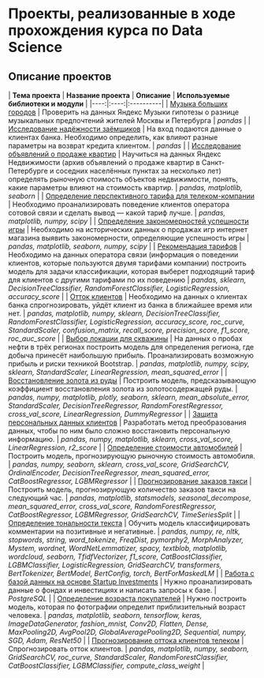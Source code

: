 # Проекты, реализованные в ходе прохождения курса по Data Science
 
 
## Описание проектов

| **Тема проекта** | **Название проекта** | **Описание** | **Используемые библиотеки и модули** |
|----:|:----:|:----------|
| [Музыка больших городов](https://github.com/Asya02/Projects_yandex/tree/main/project1_basic_python) | Проверить на данных Яндекс Музыки гипотезы о разнице музыкальных предпочтений жителей Москвы и Петербурга | *pandas* |
|  [Исследование надёжности заёмщиков](https://github.com/Asya02/Projects_yandex/tree/main/project2_data_preprocessing) | На вход подаются данные о клиентах банка. Необходимо определить, как влияют разные параметры на возврат кредита клиентом. | *pandas*  |
| [Исследование объявлений о продаже квартир](https://github.com/Asya02/Projects_yandex/tree/main/project3_research_data_analysis) | Научиться на данных Яндекс Недвижимости (архив объявлений о продаже квартир в Санкт-Петербурге и соседних населённых пунктах за несколько лет)  определять рыночную стоимость объектов недвижимости, понять, какие параметры влияют на стоимость квартир. | *pandas, matplotlib, seaborn* |
| [Определение перспективного тарифа для телеком-компании](https://github.com/Asya02/Projects_yandex/tree/main/project4_statistical_data_analysis) | Необходимо проанализировать поведение клиентов оператора сотовой связи и сделать вывод — какой тариф лучше. | *pandas, matplotlib, numpy, scipy* |
| [Определение закономерностей успешности игры](https://github.com/Asya02/Projects_yandex/tree/main/project5_module_first) | Необходимо на исторических данных о продажах игр интернет магазина выявить закономерности, определяющие успешность игры | *pandas, matplotlib, seaborn, numpy, scipy* |
| [Рекомендация тарифов](https://github.com/Asya02/Projects_yandex/tree/main/project6_Intro_ML) | Необходимо на данных оператора связи (информация о поведении клиентов, которые пользуются двумя тарифами компании) построить модель для задачи классификации, которая выберет подходящий тариф для клиентов с другими тарифами по их поведению | *pandas, sklearn, DecisionTreeClassifier, RandomForestClassifier, LogisticRegression, accuracy_score* |
| [Отток клиентов](https://github.com/Asya02/Projects_yandex/tree/main/project7_training_with_teacher) | Необходимо на данных о клиентах банка спрогнозировать, уйдёт клиент из банка в ближайшее время или нет. | *pandas, matplotlib, numpy, sklearn, DecisionTreeClassifier, RandomForestClassifier, LogisticRegression, accuracy_score, roc_curve, StandardScaler, confusion_matrix, recall_score, precision_score, f1_score, roc_auc_score* |
| [Выбор локации для скважины](https://github.com/Asya02/Projects_yandex/tree/main/project8_ML_in_business) | На данных о пробах нефти в трёх регионах построить модель для определения региона, где добыча принесёт наибольшую прибыль. Проанализировать возможную прибыль и риски техникой Bootstrap. | *pandas, matplotlib, numpy, scipy, sklearn, StandardScaler, LinearRegression, mean_squared_error* |
| [Восстановление золота из руды](https://github.com/Asya02/Projects_yandex/tree/main/project9_module_second) | Построить модель, предсказывающую коэффициент восстановления золота из золотосодержащей руды. | *pandas, numpy, matplotlib, plotly, seaborn, sklearn, mean_absolute_error, StandardScaler, DecisionTreeRegressor, RandomForestRegressor, cross_val_score, LinearRegression, DummyRegressor* |
| [Защита персональных данных клиентов](https://github.com/Asya02/Projects_yandex/tree/main/project10_linear_algebra) | Разработать метод преобразования данных, чтобы по ним было сложно восстановить персональную информацию. | *pandas, numpy, matplotlib, sklearn, cross_val_score, LinearRegression, r2_score* |
| [Определение стоимости автомобилей](https://github.com/Asya02/Projects_yandex/tree/main/project11_numerical_methods) | Построить модель, прогнозирующую рыночную стоимость автомобиля. | *pandas, numpy, seaborn, sklearn, cross_val_score, GridSearchCV, OrdinalEncoder, DecisionTreeRegressor, mean_squared_error, CatBoostRegressor, LGBMRegressor* |
| [Прогнозирование заказов такси](https://github.com/Asya02/Projects_yandex/tree/main/project12_time_series) | Построить модель, прогнозирующую количество заказов такси на следующий час. | *pandas, matplotlib, statsmodels, seasonal_decompose, mean_squared_error, cross_val_score, RandomForestRegressor, CatBoostRegressor, LGBMRegressor, GridSearchCV, TimeSeriesSplit* |
| [Определение тональности текста](https://github.com/Asya02/Projects_yandex/tree/main/project13_ML_for_texts) | Обучить модель классифицировать комментарии на позитивные и негативные. | *pandas, numpy, re, nltk, stopwords, string, word_tokenize, FreqDist, pymorphy2, MorphAnalyzer, Mystem, wordnet, WordNetLemmatizer, spacy, textblob, matplotlib, wordcloud, seaborn, TfidfVectorizer, f1_score, CatBoostClassifier, LGBMClassifier, LogisticRegression, GridSearchCV, transformers, BertTokenizer, BertModel, BertConfig, torch, BertForMaskedLM* |
| [Работа с базой данных на основе Startup Investments](https://github.com/Asya02/Projects_yandex/tree/main/project14_SQL) | Нужно проанализировать данные о фондах и инвестициях и написать запросы к базе. | *PostgreSQL* |
| [Определение возраста покупателей](https://github.com/Asya02/Projects_yandex/tree/main/project15_Computer_vision) | Нужно построить модель, которая по фотографии определит приблизительный возраст человека. | *pandas, matplotlib, seaborn, tensorflow, keras, ImageDataGenerator, fashion_mnist, Conv2D, Flatten, Dense, MaxPooling2D, AvgPool2D, GlobalAveragePooling2D, Sequential, numpy, SGD, Adam, ResNet50* |
| [Прогнозирование оттока клиентов телеком](https://github.com/Asya02/Projects_yandex/tree/main/project16_final_project) | Спрогнозировать отток клиентов. | *pandas, matplotlib, numpy, seaborn, GridSearchCV, roc_curve, StandardScaler, RandomForestClassifier, CatBoostClassifier, LGBMClassifier, compute_class_weight* |
